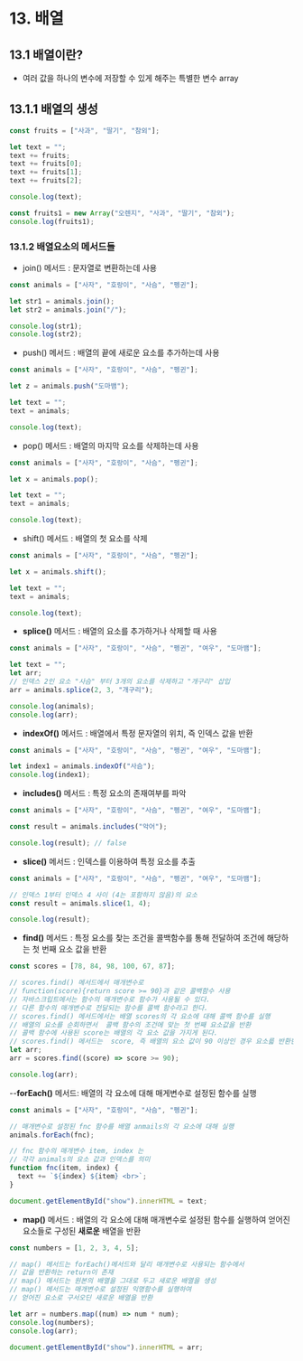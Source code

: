 # 13. 배열

## 13.1 배열이란?

- 여러 값을 하나의 변수에 저장할 수 있게 해주는 특별한 변수 array

## 13.1.1 배열의 생성

```js
const fruits = ["사과", "딸기", "참외"];

let text = "";
text += fruits;
text += fruits[0];
text += fruits[1];
text += fruits[2];

console.log(text);

const fruits1 = new Array("오렌지", "사과", "딸기", "참외");
console.log(fruits1);
```

### 13.1.2 배열요소의 메서드들

- join() 메서드 : 문자열로 변환하는데 사용

```js
const animals = ["사자", "호랑이", "사슴", "펭귄"];

let str1 = animals.join();
let str2 = animals.join("/");

console.log(str1);
console.log(str2);
```

- push() 메서드 : 배열의 끝에 새로운 요소를 추가하는데 사용

```js
const animals = ["사자", "호랑이", "사슴", "펭귄"];

let z = animals.push("도마뱀");

let text = "";
text = animals;

console.log(text);
```

- pop() 메서드 : 배열의 마지막 요소를 삭제하는데 사용

```js
const animals = ["사자", "호랑이", "사슴", "펭귄"];

let x = animals.pop();

let text = "";
text = animals;

console.log(text);
```

- shift() 메서드 : 배열의 첫 요소를 삭제

```js
const animals = ["사자", "호랑이", "사슴", "펭귄"];

let x = animals.shift();

let text = "";
text = animals;

console.log(text);
```

- **splice()** 메서드 : 배열의 요소를 추가하거나 삭제할 때 사용

```js
const animals = ["사자", "호랑이", "사슴", "펭귄", "여우", "도마뱀"];

let text = "";
let arr;
// 인덱스 2인 요소 "사슴" 부터 3개의 요소를 삭제하고 "개구리" 삽입
arr = animals.splice(2, 3, "개구리");

console.log(animals);
console.log(arr);
```

- **indexOf()** 메서드 : 배열에서 특정 문자열의 위치, 즉 인덱스 값을 반환

```js
const animals = ["사자", "호랑이", "사슴", "펭귄", "여우", "도마뱀"];

let index1 = animals.indexOf("사슴");
console.log(index1);
```

- **includes()** 메서드 : 특정 요소의 존재여부를 파악

```js
const animals = ["사자", "호랑이", "사슴", "펭귄", "여우", "도마뱀"];

const result = animals.includes("악어");

console.log(result); // false
```

- **slice()** 메서드 : 인덱스를 이용하여 특정 요소를 추출

```js
const animals = ["사자", "호랑이", "사슴", "펭귄", "여우", "도마뱀"];

// 인덱스 1부터 인덱스 4 사이 (4는 포함하지 않음)의 요소
const result = animals.slice(1, 4);

console.log(result);
```

- **find()** 메서드 : 특정 요소를 찾는 조건을 콜백함수를 통해 전달하여 조건에 해당하는 첫 번째 요소 값을 반환

```js
const scores = [78, 84, 98, 100, 67, 87];

// scores.find() 메서드에서 매개변수로
// function(score){return score >= 90}과 같은 콜백함수 사용
// 자바스크립트에서는 함수의 매개변수로 함수가 사용될 수 있다.
// 다른 함수의 매개변수로 전달되는 함수를 콜백 함수라고 한다.
// scores.find() 메서드에서는 배열 scores의 각 요소에 대해 콜백 함수를 실행
// 배열의 요소를 순회하면서  콜백 함수의 조건에 맞는 첫 번째 요소값을 반환
// 콜백 함수에 사용된 score는 배열의 각 요소 값을 가지게 된다.
// scores.find() 메서드는  score, 즉 배열의 요소 값이 90 이상인 경우 요소륿 반환한다.
let arr;
arr = scores.find((score) => score >= 90);

console.log(arr);
```

--**forEach()** 메서드: 배열의 각 요소에 대해 매게변수로 설정된 함수를 실행

```js
const animals = ["사자", "호랑이", "사슴", "펭귄"];

// 매개변수로 설정된 fnc 함수를 배열 anmails의 각 요소에 대해 실행
animals.forEach(fnc);

// fnc 함수의 매개변수 item, index 는
// 각각 animals의 요소 값과 인덱스를 의미
function fnc(item, index) {
  text += `${index} ${item} <br>`;
}

document.getElementById("show").innerHTML = text;
```

- **map()** 메서드 : 배열의 각 요소에 대해 매개변수로 설정된 함수를 실행하여 얻어진 요소들로 구성된 **새로운** 배열을 반환

```js
const numbers = [1, 2, 3, 4, 5];

// map() 메서드는 forEach()메서드와 달리 매개변수로 사용되는 함수에서
// 값을 반환하는 return이 존재
// map() 메서드는 원본의 배열을 그대로 두고 새로운 배열을 생성
// map() 메서드는 매개변수로 설정된 익명함수를 실행하여
// 얻어진 요소로 구서오딘 새로운 배열을 반환

let arr = numbers.map((num) => num * num);
console.log(numbers);
console.log(arr);

document.getElementById("show").innerHTML = arr;
```
